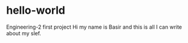# hello-world
Engineering-2 first project 
Hi my name is Basir and this is all I can write about my slef. 
